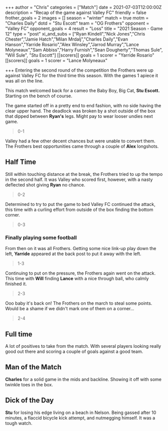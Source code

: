 +++
author = "Chris"
categories = ["Match"]
date = 2021-07-03T12:00:00Z
description = "Recap of the game against Valley FC"
friendly = false
frother_goals = 2
images = []
season = "winter"
match = true
motm = "Charles Daily"
dotd = "Stu Escott"
team = "OG Frothers"
opponent = "Valley FC"
opponent_goals = 4
result = "Loss"
title = "2021 Season - Game 12"
type = "post"
xi_and_subs = ["Ryan Kindell","Nick Jones","Chris Chester","Jamie Hatch","Milan Mrdalj","Charles Daily","Evan Hanson","Yarride Rosario","Alex Winsley","Jarrod Murray","Lance Molyneaux","Sam Abbiss","Harry Furnish","Sean Dougherty","Thomas Sule", "Will Sule", "Stu Escott"]
[[scorers]]
goals = 1
scorer = "Yarride Rosario"
[[scorers]]
goals = 1
scorer = "Lance Molyneaux"


+++
Entering the second round of the competition the Frothers were up against Valley FC for the third time this season. With the games 1 apiece it was all on the line.

This match welcomed back for a cameo the Baby Boy, Big Cat, **Stu Escott.** Starting on the bench of course.

The game started off in a pretty end to end fashion, with no side having the clear upper hand. The deadlock was broken by a shot outside of the box that dipped between **Ryan's** legs. Might pay to wear looser undies next game.

> 0-1

Valley had a few other decent chances but were unable to convert them. The Frothers best opportunities came through a couple of **Alex** longshots.

## Half Time

Still within touching distance at the break, the Frothers tried to up the tempo in the second half. It was Valley who scored first, however, with a nasty deflected shot giving **Ryan** no chance.

> 0-2

Determined to try to put the game to bed Valley FC continued the attack, this time with a curling effort from outside of the box finding the bottom corner.

> 0-3

### Finally playing some football

From then on it was all Frothers. Getting some nice link-up play down the left, **Yarride** appeared at the back post to put it away with the left.

> 1-3

Continuing to put on the pressure, the Frothers again went on the attack. This time with **Will** finding **Lance** with a nice through ball, who calmly finished it.

> 2-3

Ooo baby it's back on! The Frothers on the march to steal some points. Would be a shame if we didn't mark one of them on a corner...

> 2-4

## Full time

A lot of positives to take from the match. With several players looking really good out there and scoring a couple of goals against a good team.

## Man of the Match

**Charles** for a solid game in the mids and backline. Showing it off with some twinkle toes in the box.

## Dick of the Day

**Stu** for losing his edge living on a beach in Nelson. Being gassed after 10 minutes, a flaccid bicycle kick attempt, and nutmegging himself. It was a tough watch.
